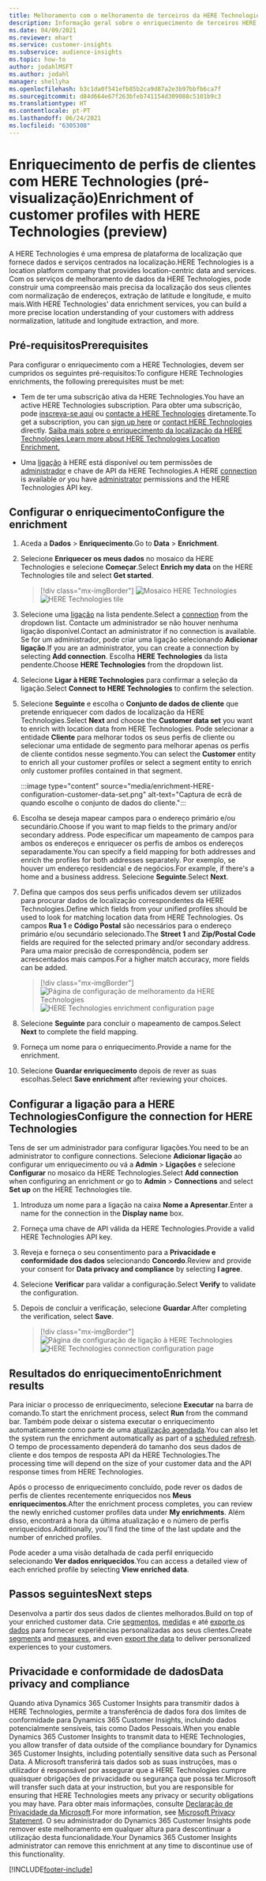 ```yaml
---
title: Melhoramento com o melhoramento de terceiros da HERE Technologies
description: Informação geral sobre o enriquecimento de terceiros HERE Technologies.
ms.date: 04/09/2021
ms.reviewer: mhart
ms.service: customer-insights
ms.subservice: audience-insights
ms.topic: how-to
author: jodahlMSFT
ms.author: jodahl
manager: shellyha
ms.openlocfilehash: b3c1da0f541efb85b2ca9d87a2e3b97bbfb6ca7f
ms.sourcegitcommit: d84d664e67f263bfeb741154d309088c5101b9c3
ms.translationtype: HT
ms.contentlocale: pt-PT
ms.lasthandoff: 06/24/2021
ms.locfileid: "6305308"
---
```

# <a name="enrichment-of-customer-profiles-with-here-technologies-preview"></a><span data-ttu-id="3a4cd-103">Enriquecimento de perfis de clientes com HERE Technologies (pré-visualização)</span><span class="sxs-lookup"><span data-stu-id="3a4cd-103">Enrichment of customer profiles with HERE Technologies (preview)</span></span>

<span data-ttu-id="3a4cd-104">A HERE Technologies é uma empresa de plataforma de localização que fornece dados e serviços centrados na localização.</span><span class="sxs-lookup"><span data-stu-id="3a4cd-104">HERE Technologies is a location platform company that provides location-centric data and services.</span></span> <span data-ttu-id="3a4cd-105">Com os serviços de melhoramento de dados da HERE Technologies, pode construir uma compreensão mais precisa da localização dos seus clientes com normalização de endereços, extração de latitude e longitude, e muito mais.</span><span class="sxs-lookup"><span data-stu-id="3a4cd-105">With HERE Technologies' data enrichment services, you can build a more precise location understanding of your customers with address normalization, latitude and longitude extraction, and more.</span></span>

## <a name="prerequisites"></a><span data-ttu-id="3a4cd-106">Pré-requisitos</span><span class="sxs-lookup"><span data-stu-id="3a4cd-106">Prerequisites</span></span>

<span data-ttu-id="3a4cd-107">Para configurar o enriquecimento com a HERE Technologies, devem ser cumpridos os seguintes pré-requisitos:</span><span class="sxs-lookup"><span data-stu-id="3a4cd-107">To configure HERE Technologies enrichments, the following prerequisites must be met:</span></span>

- <span data-ttu-id="3a4cd-108">Tem de ter uma subscrição ativa da HERE Technologies.</span><span class="sxs-lookup"><span data-stu-id="3a4cd-108">You have an active HERE Technologies subscription.</span></span> <span data-ttu-id="3a4cd-109">Para obter uma subscrição, pode [inscreva-se aqui](https://developer.here.com/sign-up?utm_medium=referral&utm_source=Microsoft-Dynamics-CI&create=Freemium-Basic) ou [contacte a HERE Technologies](https://developer.here.com/help?utm_medium=referral&utm_source=Microsoft-Dynamics-CI#how-can-we-help-you) diretamente.</span><span class="sxs-lookup"><span data-stu-id="3a4cd-109">To get a subscription, you can [sign up here](https://developer.here.com/sign-up?utm_medium=referral&utm_source=Microsoft-Dynamics-CI&create=Freemium-Basic) or [contact HERE Technologies](https://developer.here.com/help?utm_medium=referral&utm_source=Microsoft-Dynamics-CI#how-can-we-help-you) directly.</span></span> [<span data-ttu-id="3a4cd-110">Saiba mais sobre o enriquecimento da localização da HERE Technologies.</span><span class="sxs-lookup"><span data-stu-id="3a4cd-110">Learn more about HERE Technologies Location Enrichment.</span></span>](https://developer.here.com/location-enrichment?cid=Dev-MicrosoftDynamics-DB-0-Dev-&utm_source=MicrosoftDynamics&utm_medium=referral&utm_campaign=Online_Dev_ReferralMicrosoft)

- <span data-ttu-id="3a4cd-111">Uma [ligação](connections.md) à HERE está disponível *ou* tem permissões de [administrador](permissions.md#administrator) e chave de API da HERE Technologies.</span><span class="sxs-lookup"><span data-stu-id="3a4cd-111">A HERE [connection](connections.md) is available *or* you have [administrator](permissions.md#administrator) permissions and the HERE Technologies API key.</span></span>

## <a name="configure-the-enrichment"></a><span data-ttu-id="3a4cd-112">Configurar o enriquecimento</span><span class="sxs-lookup"><span data-stu-id="3a4cd-112">Configure the enrichment</span></span>

1. <span data-ttu-id="3a4cd-113">Aceda a **Dados** > **Enriquecimento**.</span><span class="sxs-lookup"><span data-stu-id="3a4cd-113">Go to **Data** > **Enrichment**.</span></span> 

1. <span data-ttu-id="3a4cd-114">Selecione **Enriquecer os meus dados** no mosaico da HERE Technologies e selecione **Começar**.</span><span class="sxs-lookup"><span data-stu-id="3a4cd-114">Select **Enrich my data** on the HERE Technologies tile and select **Get started**.</span></span>

   > [!div class="mx-imgBorder"]
   > <span data-ttu-id="3a4cd-115">![Mosaico HERE Technologies](media/HERE-tile.png "Mosaico HERE Technologies")</span><span class="sxs-lookup"><span data-stu-id="3a4cd-115">![HERE Technologies tile](media/HERE-tile.png "HERE Technologies tile")</span></span>

1. <span data-ttu-id="3a4cd-116">Selecione uma [ligação](connections.md) na lista pendente.</span><span class="sxs-lookup"><span data-stu-id="3a4cd-116">Select a [connection](connections.md) from the dropdown list.</span></span> <span data-ttu-id="3a4cd-117">Contacte um administrador se não houver nenhuma ligação disponível.</span><span class="sxs-lookup"><span data-stu-id="3a4cd-117">Contact  an administrator if no connection is available.</span></span> <span data-ttu-id="3a4cd-118">Se for um administrador, pode criar uma ligação selecionando **Adicionar ligação**.</span><span class="sxs-lookup"><span data-stu-id="3a4cd-118">If you are an administrator, you can create a connection by selecting **Add connection**.</span></span> <span data-ttu-id="3a4cd-119">Escolha **HERE Technologies** da lista pendente.</span><span class="sxs-lookup"><span data-stu-id="3a4cd-119">Choose **HERE Technologies** from the dropdown list.</span></span> 

1. <span data-ttu-id="3a4cd-120">Selecione **Ligar à HERE Technologies** para confirmar a seleção da ligação.</span><span class="sxs-lookup"><span data-stu-id="3a4cd-120">Select **Connect to HERE Technologies** to confirm the selection.</span></span>

1.  <span data-ttu-id="3a4cd-121">Selecione **Seguinte** e escolha o **Conjunto de dados de cliente** que pretende enriquecer com dados de localização da HERE Technologies.</span><span class="sxs-lookup"><span data-stu-id="3a4cd-121">Select **Next** and choose the **Customer data set** you want to enrich with location data from HERE Technologies.</span></span> <span data-ttu-id="3a4cd-122">Pode selecionar a entidade **Cliente** para melhorar todos os seus perfis de cliente ou selecionar uma entidade de segmento para melhorar apenas os perfis de cliente contidos nesse segmento.</span><span class="sxs-lookup"><span data-stu-id="3a4cd-122">You can select the **Customer** entity to enrich all your customer profiles or select a segment entity to enrich only customer profiles contained in that segment.</span></span>

    :::image type="content" source="media/enrichment-HERE-configuration-customer-data-set.png" alt-text="Captura de ecrã de quando escolhe o conjunto de dados do cliente.":::

1. <span data-ttu-id="3a4cd-124">Escolha se deseja mapear campos para o endereço primário e/ou secundário.</span><span class="sxs-lookup"><span data-stu-id="3a4cd-124">Choose if you want to map fields to the primary and/or secondary address.</span></span> <span data-ttu-id="3a4cd-125">Pode especificar um mapeamento de campos para ambos os endereços e enriquecer os perfis de ambos os endereços separadamente.</span><span class="sxs-lookup"><span data-stu-id="3a4cd-125">You can specify a field mapping for both addresses and enrich the profiles for both addresses separately.</span></span> <span data-ttu-id="3a4cd-126">Por exemplo, se houver um endereço residencial e de negócios.</span><span class="sxs-lookup"><span data-stu-id="3a4cd-126">For example, if there's a home and a business address.</span></span> <span data-ttu-id="3a4cd-127">Selecione **Seguinte**.</span><span class="sxs-lookup"><span data-stu-id="3a4cd-127">Select **Next**.</span></span>

1. <span data-ttu-id="3a4cd-128">Defina que campos dos seus perfis unificados devem ser utilizados para procurar dados de localização correspondentes da HERE Technologies.</span><span class="sxs-lookup"><span data-stu-id="3a4cd-128">Define which fields from your unified profiles should be used to look for matching location data from HERE Technologies.</span></span> <span data-ttu-id="3a4cd-129">Os campos **Rua 1** e **Código Postal** são necessários para o endereço primário e/ou secundário selecionado.</span><span class="sxs-lookup"><span data-stu-id="3a4cd-129">The **Street 1** and **Zip/Postal Code** fields are required for the selected primary and/or secondary address.</span></span> <span data-ttu-id="3a4cd-130">Para uma maior precisão de correspondência, podem ser acrescentados mais campos.</span><span class="sxs-lookup"><span data-stu-id="3a4cd-130">For a higher match accuracy, more fields can be added.</span></span>

   > [!div class="mx-imgBorder"]
   > <span data-ttu-id="3a4cd-131">![Página de configuração de melhoramento da HERE Technologies](media/enrichment-HERE-configuration.png "Página de configuração de melhoramento da HERE Technologies")</span><span class="sxs-lookup"><span data-stu-id="3a4cd-131">![HERE Technologies enrichment configuration page](media/enrichment-HERE-configuration.png "HERE Technologies enrichment configuration page")</span></span>

1. <span data-ttu-id="3a4cd-132">Selecione **Seguinte** para concluir o mapeamento de campos.</span><span class="sxs-lookup"><span data-stu-id="3a4cd-132">Select **Next** to complete the field mapping.</span></span>

1. <span data-ttu-id="3a4cd-133">Forneça um nome para o enriquecimento.</span><span class="sxs-lookup"><span data-stu-id="3a4cd-133">Provide a name for the enrichment.</span></span> 

1. <span data-ttu-id="3a4cd-134">Selecione **Guardar enriquecimento** depois de rever as suas escolhas.</span><span class="sxs-lookup"><span data-stu-id="3a4cd-134">Select **Save enrichment** after reviewing your choices.</span></span>

## <a name="configure-the-connection-for-here-technologies"></a><span data-ttu-id="3a4cd-135">Configurar a ligação para a HERE Technologies</span><span class="sxs-lookup"><span data-stu-id="3a4cd-135">Configure the connection for HERE Technologies</span></span> 

<span data-ttu-id="3a4cd-136">Tens de ser um administrador para configurar ligações.</span><span class="sxs-lookup"><span data-stu-id="3a4cd-136">You need to be an administrator to configure connections.</span></span> <span data-ttu-id="3a4cd-137">Selecione **Adicionar ligação** ao configurar um enriquecimento *ou* vá a **Admin** > **Ligações** e selecione **Configurar** no mosaico da HERE Technologies.</span><span class="sxs-lookup"><span data-stu-id="3a4cd-137">Select **Add connection** when configuring an enrichment *or* go to **Admin** > **Connections** and select **Set up** on the HERE Technologies tile.</span></span>

1. <span data-ttu-id="3a4cd-138">Introduza um nome para a ligação na caixa **Nome a Apresentar**.</span><span class="sxs-lookup"><span data-stu-id="3a4cd-138">Enter a name for the connection in the **Display name** box.</span></span>

1. <span data-ttu-id="3a4cd-139">Forneça uma chave de API válida da HERE Technologies.</span><span class="sxs-lookup"><span data-stu-id="3a4cd-139">Provide a valid HERE Technologies API key.</span></span>

1. <span data-ttu-id="3a4cd-140">Reveja e forneça o seu consentimento para a **Privacidade e conformidade dos dados** selecionando **Concordo**.</span><span class="sxs-lookup"><span data-stu-id="3a4cd-140">Review and provide your consent for **Data privacy and compliance** by selecting **I agree**.</span></span>

1. <span data-ttu-id="3a4cd-141">Selecione **Verificar** para validar a configuração.</span><span class="sxs-lookup"><span data-stu-id="3a4cd-141">Select **Verify** to validate the configuration.</span></span>

1. <span data-ttu-id="3a4cd-142">Depois de concluir a verificação, selecione **Guardar**.</span><span class="sxs-lookup"><span data-stu-id="3a4cd-142">After completing the verification, select **Save**.</span></span>

   > [!div class="mx-imgBorder"]
   > <span data-ttu-id="3a4cd-143">![Página de configuração de ligação à HERE Technologies](media/enrichment-HERE-connection.png "Página de configuração de ligação à HERE Technologies")</span><span class="sxs-lookup"><span data-stu-id="3a4cd-143">![HERE Technologies connection configuration page](media/enrichment-HERE-connection.png "HERE Technologies connection configuration page")</span></span>

## <a name="enrichment-results"></a><span data-ttu-id="3a4cd-144">Resultados do enriquecimento</span><span class="sxs-lookup"><span data-stu-id="3a4cd-144">Enrichment results</span></span>

<span data-ttu-id="3a4cd-145">Para iniciar o processo de enriquecimento, selecione **Executar** na barra de comando.</span><span class="sxs-lookup"><span data-stu-id="3a4cd-145">To start the enrichment process, select **Run** from the command bar.</span></span> <span data-ttu-id="3a4cd-146">Também pode deixar o sistema executar o enriquecimento automaticamente como parte de uma [atualização agendada](system.md#schedule-tab).</span><span class="sxs-lookup"><span data-stu-id="3a4cd-146">You can also let the system run the enrichment automatically as part of a [scheduled refresh](system.md#schedule-tab).</span></span> <span data-ttu-id="3a4cd-147">O tempo de processamento dependerá do tamanho dos seus dados de cliente e dos tempos de resposta API da HERE Technologies.</span><span class="sxs-lookup"><span data-stu-id="3a4cd-147">The processing time will depend on the size of your customer data and the API response times from HERE Technologies.</span></span>

<span data-ttu-id="3a4cd-148">Após o processo de enriquecimento concluído, pode rever os dados de perfis de clientes recentemente enriquecidos nos **Meus enriquecimentos**.</span><span class="sxs-lookup"><span data-stu-id="3a4cd-148">After the enrichment process completes, you can review the newly enriched customer profiles data under **My enrichments**.</span></span> <span data-ttu-id="3a4cd-149">Além disso, encontrará a hora da última atualização e o número de perfis enriquecidos.</span><span class="sxs-lookup"><span data-stu-id="3a4cd-149">Additionally, you'll find the time of the last update and the number of enriched profiles.</span></span>

<span data-ttu-id="3a4cd-150">Pode aceder a uma visão detalhada de cada perfil enriquecido selecionando **Ver dados enriquecidos**.</span><span class="sxs-lookup"><span data-stu-id="3a4cd-150">You can access a detailed view of each enriched profile by selecting **View enriched data**.</span></span>

## <a name="next-steps"></a><span data-ttu-id="3a4cd-151">Passos seguintes</span><span class="sxs-lookup"><span data-stu-id="3a4cd-151">Next steps</span></span>

<span data-ttu-id="3a4cd-152">Desenvolva a partir dos seus dados de clientes melhorados.</span><span class="sxs-lookup"><span data-stu-id="3a4cd-152">Build on top of your enriched customer data.</span></span> <span data-ttu-id="3a4cd-153">Crie [segmentos](segments.md), [medidas](measures.md) e até [exporte os dados](export-destinations.md) para fornecer experiências personalizadas aos seus clientes.</span><span class="sxs-lookup"><span data-stu-id="3a4cd-153">Create [segments](segments.md) and [measures](measures.md), and even [export the data](export-destinations.md) to deliver personalized experiences to your customers.</span></span>

## <a name="data-privacy-and-compliance"></a><span data-ttu-id="3a4cd-154">Privacidade e conformidade de dados</span><span class="sxs-lookup"><span data-stu-id="3a4cd-154">Data privacy and compliance</span></span>

<span data-ttu-id="3a4cd-155">Quando ativa Dynamics 365 Customer Insights para transmitir dados à HERE Technologies, permite a transferência de dados fora dos limites de conformidade para Dynamics 365 Customer Insights, incluindo dados potencialmente sensíveis, tais como Dados Pessoais.</span><span class="sxs-lookup"><span data-stu-id="3a4cd-155">When you enable Dynamics 365 Customer Insights to transmit data to HERE Technologies, you allow transfer of data outside of the compliance boundary for Dynamics 365 Customer Insights, including potentially sensitive data such as Personal Data.</span></span> <span data-ttu-id="3a4cd-156">A Microsoft transferirá tais dados sob as suas instruções, mas o utilizador é responsável por assegurar que a HERE Technologies cumpre quaisquer obrigações de privacidade ou segurança que possa ter.</span><span class="sxs-lookup"><span data-stu-id="3a4cd-156">Microsoft will transfer such data at your instruction, but you are responsible for ensuring that HERE Technologies meets any privacy or security obligations you may have.</span></span> <span data-ttu-id="3a4cd-157">Para obter mais informações, consulte [Declaração de Privacidade da Microsoft](https://go.microsoft.com/fwlink/?linkid=396732).</span><span class="sxs-lookup"><span data-stu-id="3a4cd-157">For more information, see [Microsoft Privacy Statement](https://go.microsoft.com/fwlink/?linkid=396732).</span></span>
<span data-ttu-id="3a4cd-158">O seu administrador do Dynamics 365 Customer Insights pode remover este melhoramento em qualquer altura para descontinuar a utilização desta funcionalidade.</span><span class="sxs-lookup"><span data-stu-id="3a4cd-158">Your Dynamics 365 Customer Insights administrator can remove this enrichment at any time to discontinue use of this functionality.</span></span>


[!INCLUDE[footer-include](../includes/footer-banner.md)]
